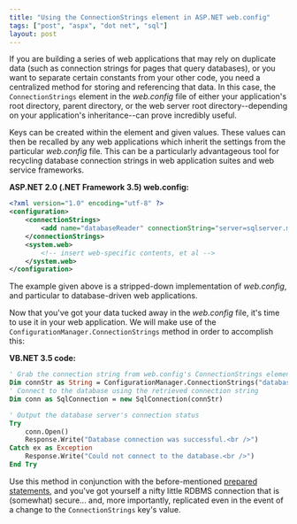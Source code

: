 ```yaml
---
title: "Using the ConnectionStrings element in ASP.NET web.config"
tags: ["post", "aspx", "dot net", "sql"]
layout: post
---
```


If you are building a series of web applications that
may rely on duplicate data (such as connection strings for pages that
query databases), or you want to separate certain constants from your
other code, you need a centralized method for storing and referencing
that data. In this case, the `ConnectionStrings` element in the
_web.config_ file of either your
application's root directory, parent directory, or the web server root
directory--depending on your application's inheritance--can prove
incredibly useful.<!--more-->

Keys can be created within the element and given values. These values
can then be recalled by any web applications which inherit the settings
from the particular _web.config_
file. This can be a particularly advantageous tool for recycling
database connection strings in web application suites and web service
frameworks.

**ASP.NET 2.0 (.NET Framework 3.5) web.config:**

```xml
<?xml version="1.0" encoding="utf-8" ?>
<configuration>
	<connectionStrings>
		<add name="databaseReader" connectionString="server=sqlserver.myhost.com;database=myDatabase;uid=username;pwd=password;" />
	</connectionStrings>
	<system.web>
		<!-- insert web-specific contents, et al -->
	</system.web>
</configuration>
```

The example given above is a stripped-down implementation of _web.config_, and particular to
database-driven web applications.

Now that you've got your data tucked away in the _web.config_ file, it's time to use it
in your web application. We will make use of the `ConfigurationManager.ConnectionStrings`
method in order to accomplish this:

**VB.NET 3.5 code:**

```vb
' Grab the connection string from web.config's ConnectionStrings element
Dim connStr as String = ConfigurationManager.ConnectionStrings("databaseReader").ConnectionString
' Connect to the database using the retrieved connection string
Dim conn as SqlConnection = new SqlConnection(connStr)

' Output the database server's connection status
Try
	conn.Open()
	Response.Write("Database connection was successful.<br />")
Catch ex as Exception
	Response.Write("Could not connect to the database.<br />")
End Try
```

Use this method in conjunction with the before-mentioned [prepared
statements](/2008/07/prepared-sql-statements-in-vb-net/),
and you've got yourself a nifty little RDBMS connection that is
(somewhat) secure... and, more importantly, replicated even in the event
of a change to the `ConnectionStrings` key's value.

